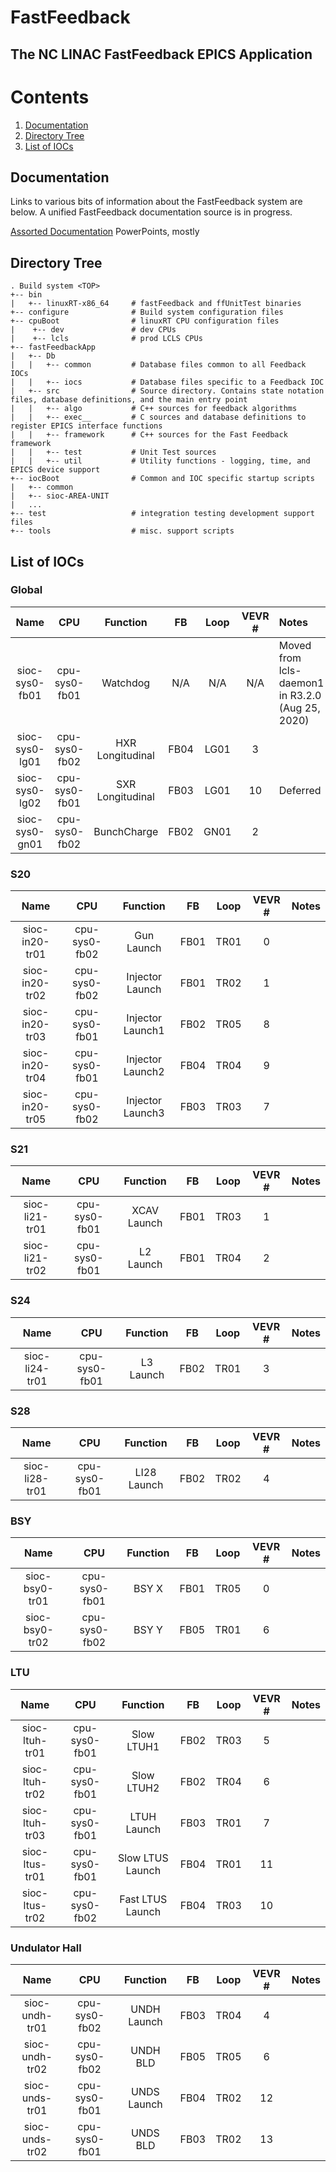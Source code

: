 # FastFeedback
## The NC LINAC FastFeedback EPICS Application

# Contents
1. [Documentation](#documentation)
2. [Directory Tree](#directory-tree)
3. [List of IOCs](#list-of-iocs)


## Documentation
Links to various bits of information about the FastFeedback system are below. A unified FastFeedback documentation source is in progress.

[Assorted Documentation](https://confluence.slac.stanford.edu/display/~rreno/Fast+Feedback+assorted+Documentation?flashId=-195444716) PowerPoints, mostly

## Directory Tree
```
. Build system <TOP>
+-- bin
|   +-- linuxRT-x86_64     # fastFeedback and ffUnitTest binaries
+-- configure              # Build system configuration files
+-- cpuBoot                # linuxRT CPU configuration files
|    +-- dev               # dev CPUs
|    +-- lcls              # prod LCLS CPUs
+-- fastFeedbackApp
|   +-- Db
|   |   +-- common         # Database files common to all Feedback IOCs
|   |   +-- iocs           # Database files specific to a Feedback IOC
|   +-- src                # Source directory. Contains state notation files, database definitions, and the main entry point
|   |   +-- algo           # C++ sources for feedback algorithms
|   |   +-- exec__         # C sources and database definitions to register EPICS interface functions
|   |   +-- framework      # C++ sources for the Fast Feedback framework
|   |   +-- test           # Unit Test sources
|   |   +-- util           # Utility functions - logging, time, and EPICS device support
+-- iocBoot                # Common and IOC specific startup scripts
|   +-- common
|   +-- sioc-AREA-UNIT
|   ...
+-- test                   # integration testing development support files
+-- tools                  # misc. support scripts
```


## List of IOCs

### Global
| Name              | CPU               | Function         | FB      |Loop   |VEVR # | Notes                                            |
|:-----------------:|:-----------------:|:----------------:|:-------:|:-----:|:-----:|:-------------------------------------------------|
| sioc-sys0-fb01    | cpu-sys0-fb01     | Watchdog         | N/A     | N/A   | N/A   | Moved from lcls-daemon1 in R3.2.0 (Aug 25, 2020) |
| sioc-sys0-lg01    | cpu-sys0-fb02     | HXR Longitudinal | FB04    | LG01  | 3     |                                                  |
| sioc-sys0-lg02    | cpu-sys0-fb01     | SXR Longitudinal | FB03    | LG01  | 10    | Deferred                                         |
| sioc-sys0-gn01    | cpu-sys0-fb02     | BunchCharge      | FB02    | GN01  | 2     |                                                  |

### S20                                                               
| Name              | CPU               | Function         | FB      |Loop   |VEVR # | Notes                                            |
|:-----------------:|:-----------------:|:----------------:|:-------:|:-----:|:-----:|:-------------------------------------------------|
| sioc-in20-tr01    | cpu-sys0-fb02     | Gun Launch       | FB01    | TR01  | 0     |                                                  |
| sioc-in20-tr02    | cpu-sys0-fb02     | Injector Launch  | FB01    | TR02  | 1     |                                                  |
| sioc-in20-tr03    | cpu-sys0-fb01     | Injector Launch1 | FB02    | TR05  | 8     |                                                  |
| sioc-in20-tr04    | cpu-sys0-fb01     | Injector Launch2 | FB04    | TR04  | 9     |                                                  |
| sioc-in20-tr05    | cpu-sys0-fb02     | Injector Launch3 | FB03    | TR03  | 7     |                                                  |

### S21                                                               
| Name              | CPU               | Function         | FB      |Loop   |VEVR # | Notes                                            |
|:-----------------:|:-----------------:|:----------------:|:-------:|:-----:|:-----:|:-------------------------------------------------|
| sioc-li21-tr01    | cpu-sys0-fb01     | XCAV Launch      | FB01    | TR03  |  1    |                                                  |
| sioc-li21-tr02    | cpu-sys0-fb01     | L2 Launch        | FB01    | TR04  |  2    |                                                  |

### S24                                                               
| Name              | CPU               | Function         | FB      |Loop   |VEVR # | Notes                                            |
|:-----------------:|:-----------------:|:----------------:|:-------:|:-----:|:-----:|:-------------------------------------------------|
| sioc-li24-tr01    | cpu-sys0-fb01     | L3 Launch        | FB02    | TR01  | 3     |                                                  |

### S28                                                               
| Name              | CPU               | Function         | FB      |Loop   |VEVR # | Notes                                            |
|:-----------------:|:-----------------:|:----------------:|:-------:|:-----:|:-----:|:-------------------------------------------------|
| sioc-li28-tr01    | cpu-sys0-fb01     | LI28 Launch      | FB02    | TR02  | 4     |                                                  |

### BSY
| Name              | CPU               | Function         | FB      |Loop   |VEVR # | Notes                                            |
|:-----------------:|:-----------------:|:----------------:|:-------:|:-----:|:-----:|:-------------------------------------------------|
| sioc-bsy0-tr01    | cpu-sys0-fb01     | BSY X            | FB01    | TR05  | 0     |                                                  |
| sioc-bsy0-tr02    | cpu-sys0-fb02     | BSY Y            | FB05    | TR01  | 6     |                                                  |

### LTU
| Name              | CPU               | Function         | FB      |Loop   |VEVR # | Notes                                            |
|:-----------------:|:-----------------:|:----------------:|:-------:|:-----:|:-----:|:-------------------------------------------------|
| sioc-ltuh-tr01    | cpu-sys0-fb01     | Slow LTUH1       | FB02    | TR03  | 5     |                                                  |
| sioc-ltuh-tr02    | cpu-sys0-fb01     | Slow LTUH2       | FB02    | TR04  | 6     |                                                  |
| sioc-ltuh-tr03    | cpu-sys0-fb01     | LTUH Launch      | FB03    | TR01  | 7     |                                                  |
| sioc-ltus-tr01    | cpu-sys0-fb01     | Slow LTUS Launch | FB04    | TR01  | 11    |                                                  |
| sioc-ltus-tr02    | cpu-sys0-fb02     | Fast LTUS Launch | FB04    | TR03  | 10    |                                                  |

### Undulator Hall
| Name              | CPU               | Function         | FB      |Loop   |VEVR # | Notes                                            |
|:-----------------:|:-----------------:|:----------------:|:-------:|:-----:|:-----:|:-------------------------------------------------|
| sioc-undh-tr01    | cpu-sys0-fb02     | UNDH Launch      | FB03    | TR04  | 4     |                                                  |
| sioc-undh-tr02    | cpu-sys0-fb02     | UNDH BLD         | FB05    | TR05  | 6     |                                                  |
| sioc-unds-tr01    | cpu-sys0-fb01     | UNDS Launch      | FB04    | TR02  | 12    |                                                  |
| sioc-unds-tr02    | cpu-sys0-fb01     | UNDS BLD         | FB03    | TR02  | 13    |                                                  |
